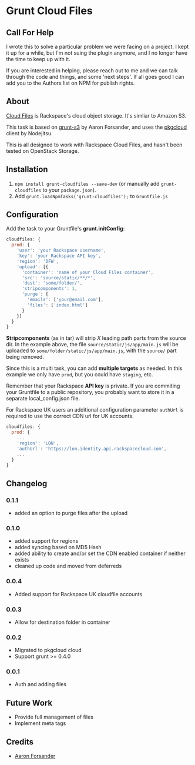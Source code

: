 # Grunt Cloud Files

## Call For Help

I wrote this to solve a particular problem we were facing on a project. I kept it up for a while, but I'm not suing the plugin anymore, and I no longer have the time to keep up with it.

If you are interested in helping, please reach out to me and we can talk through the code and things, and some 'next steps'. If all goes good I can add you to the Authors list on NPM for publish rights.

## About
[Cloud Files](http://www.rackspace.com/cloud/files/) is Rackspace's cloud object storage. It's simliar to Amazon S3.

This task is based on [grunt-s3](https://github.com/pifantastic/grunt-s3) by Aaron Forsander,
and uses the [pkgcloud](https://github.com/nodejitsu/pkgcloud) client by Nodejitsu.

This is all designed to work with Rackspace Cloud Files, and hasn't been tested on OpenStack Storage.

## Installation
1. `npm install grunt-cloudfiles --save-dev` (or manually add `grunt-cloudfiles` to your `package.json`).
1. Add `grunt.loadNpmTasks('grunt-cloudfiles');` to `Gruntfile.js`

## Configuration

Add the task to your Gruntfile's **grunt.initConfig**:
```javascript
cloudfiles: {
  prod: {
    'user': 'your Rackspace username',
    'key': 'your Rackspace API key',
    'region': 'DFW',
    'upload': [{
      'container': 'name of your Cloud Files container',
      'src': 'source/static/**/*',
      'dest': 'some/folder/',
      'stripcomponents': 1,
      'purge': {
        'emails': ['your@email.com'],
        'files': ['index.html']
      }
    }]
  }
}
```

**Stripcomponents** (as in tar) will strip _X_ leading path parts from the source dir.
In the example above, the file `source/static/js/app/main.js`
will be uploaded to `some/folder/static/js/app/main.js`, with the `source/` part being removed.

Since this is a multi task, you can add **multiple targets** as needed.
In this example we only have `prod`, but you could have `staging`, etc.

Remember that your Rackspace **API key** is private. If you are commiting your Gruntfile
to a public repository, you probably want to store it in a separate local_config.json file.

For Rackspace UK users an additional configuration parameter `authUrl` is required to use the correct CDN url for UK accounts.

```javascript
cloudfiles: {
  prod: {
    ...
    'region': 'LON',
    'authUrl': 'https://lon.identity.api.rackspacecloud.com',
    ...
  }
}
```

## Changelog

### 0.1.1
* added an option to purge files after the upload

### 0.1.0

* added support for regions
* added syncing based on MD5 Hash
* added ability to create and/or set the CDN enabled container if neither exists
* cleaned up code and moved from deferreds

### 0.0.4

* Added support for Rackspace UK cloudfile accounts

### 0.0.3

* Allow for destination folder in container

### 0.0.2

* Migrated to pkgcloud cloud
* Support grunt >= 0.4.0

### 0.0.1

* Auth and adding files

## Future Work

* Provide full management of files
* Implement meta tags

## Credits
* [Aaron Forsander <pifantastic>](https://github.com/pifantastic/grunt-s3)

 [grunts3]: https://github.com/pifantastic/grunt-s3
 [noddecloudfiles]: https://github.com/nodejitsu/node-cloudfiles
 [nodejitsu]: https://github.com/nodejitsu
